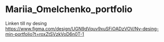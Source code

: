 # Mariia_Omelchenko_portfolio

Linken till ny desing https://www.figma.com/design/UGN9dVquv9xuSFiOADzVOV/Ny-desing-min-portfolio?t=roxZtSVzkVoD6n0T-1
